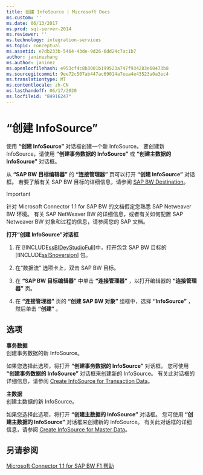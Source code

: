 ```yaml
---
title: 创建 InfoSource | Microsoft Docs
ms.custom: ''
ms.date: 06/13/2017
ms.prod: sql-server-2014
ms.reviewer: ''
ms.technology: integration-services
ms.topic: conceptual
ms.assetid: e7db233b-5464-43de-9d26-6dd24c7ac1b7
author: janinezhang
ms.author: janinez
ms.openlocfilehash: e953cf4c8b3001b199523a747f934283e60473b8
ms.sourcegitcommit: 9ee72c507ab447ac69014a7eea4e43523a0a3ec4
ms.translationtype: MT
ms.contentlocale: zh-CN
ms.lasthandoff: 06/17/2020
ms.locfileid: "84916247"
---
```

# <a name="create-infosource"></a>“创建 InfoSource”
  使用 **“创建 InfoSource”** 对话框创建一个新 InfoSource。 要创建新 InfoSource，请使用 **“创建事务数据的 InfoSource”** 或 **“创建主数据的 InfoSource”** 对话框。  
  
 从 **“SAP BW 目标编辑器”** 的 **“连接管理器”** 页可以打开 **“创建 InfoSource”** 对话框。 若要了解有关 SAP BW 目标的详细信息，请参阅 [SAP BW Destination](sap-bw-destination.md)。  
  
> [!IMPORTANT]  
>  针对 Microsoft Connector 1.1 for SAP BW 的文档假定您熟悉 SAP Netweaver BW 环境。 有关 SAP NetWeaver BW 的详细信息，或者有关如何配置 SAP Netweaver BW 对象和过程的信息，请参阅您的 SAP 文档。  
  
 **打开“创建 InfoSource”对话框**  
  
1.  在 [!INCLUDE[ssBIDevStudioFull](../../includes/ssbidevstudiofull-md.md)]中，打开包含 SAP BW 目标的 [!INCLUDE[ssISnoversion](../../includes/ssisnoversion-md.md)] 包。  
  
2.  在“数据流”  选项卡上，双击 SAP BW 目标。  
  
3.  在 **“SAP BW 目标编辑器”** 中单击 **“连接管理器”** ，以打开编辑器的 **“连接管理器”** 页。  
  
4.  在 **“连接管理器”** 页的 **“创建 SAP BW 对象”** 组框中，选择 **“InfoSource”** ，然后单击 **“创建”** 。  
  
## <a name="options"></a>选项  
 **事务数据**  
 创建事务数据的新 InfoSource。  
  
 如果您选择此选项，将打开 **“创建事务数据的 InfoSource”** 对话框。 您可使用 **“创建事务数据的 InfoSource”** 对话框来创建新的 InfoSource。 有关此对话框的详细信息，请参阅 [Create InfoSource for Transaction Data](create-infosource-for-transaction-data.md)。  
  
 **主数据**  
 创建主数据的新 InfoSource。  
  
 如果您选择此选项，将打开 **“创建主数据的 InfoSource”** 对话框。 您可使用 **“创建主数据的 InfoSource”** 对话框来创建新的 InfoSource。 有关此对话框的详细信息，请参阅 [Create InfoSource for Master Data](create-infosource-for-master-data.md)。  
  
## <a name="see-also"></a>另请参阅  
 [Microsoft Connector 1.1 for SAP BW F1 帮助](../microsoft-connector-for-sap-bw-f1-help.md)  
  
  
